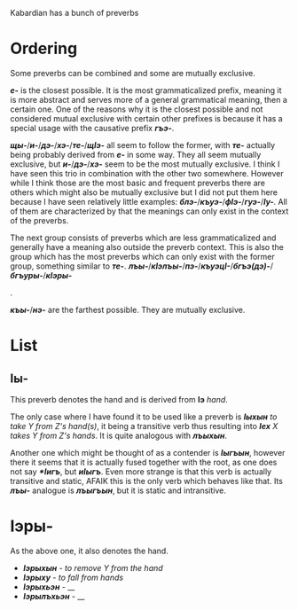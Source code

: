 
Kabardian has a bunch of preverbs



# Ordering
Some preverbs can be combined and some are mutually exclusive.

**_е-_** is the closest possible. It is the most grammaticalized prefix, meaning it is more abstract and serves more of a general grammatical meaning, then a certain one. One of the reasons why it is the closest possible and not considered mutual exclusive with certain other prefixes is because it has a special usage with the causative prefix **_гъэ-_**.

**_щы-_**/**_и-_**/**_дэ-_**/**_хэ-_**/**_те-_**/**_щIэ-_** all seem to follow the former, with **_те-_** actually being probably derived from **_е-_** in some way. They all seem mutually exclusive, but **_и-_**/**_дэ-_**/**_хэ-_** seem to be the most mutually exclusive. I think I have seen this trio in combination with the other two somewhere. However while I think those are the most basic and frequent preverbs there are others which might also be mutually exclusive but I did not put them here because I have seen relatively little examples: **_блэ-_**/**_къуэ-_**/**_фIэ-_**/**_гуэ-_**/**_Iу-_**. All of them are characterized by that the meanings can only exist in the context of the preverbs.

The next group consists of preverbs which are less grammaticalized and generally have a meaning also outside the preverb context. This is also the group which has the most preverbs which can only exist with the former group, something similar to **_те-_**. **_лъы-_**/**_кIэлъы-_**/**_пэ-_**/**_къуэцI-_**/**_бгъэ(дэ)-_**/**_бгъуры-_**/**_кIэры-_**

.

**_къы-_**/**_нэ-_** are the farthest possible. They are mutually exclusive.


# List

## Iы-
This preverb denotes the hand and is derived from **Iэ** _hand_.

The only case where I have found it to be used like a preverb is **_Iыхын_** _to take Y from Z's hand(s)_, it being a transitive verb thus resulting into **_Iех_** _X takes Y from Z's hands_. It is quite analogous with **_лъыхын_**.



Another one which might be thought of as a contender is **_Iыгъын_**, however there it seems that it is actually fused together with the root, as one does not say **_*Iигъ_**, but **_иIыгъ_**. Even more strange is that this verb is actually transitive and static, AFAIK this is the only verb which behaves like that. Its **_лъы-_** analogue is **_лъыгъын_**, but it is static and intransitive.

# Iэры-
As the above one, it also denotes the hand.

- **_Iэрыхын_** - _to remove Y from the hand_
- **_Iэрыху_** - _to fall from hands_
- **_Iэрыхьэн_** - __
- **_Iэрылъхьэн_** - __